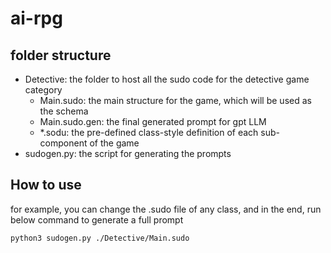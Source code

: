 # ai-rpg

## folder structure

 - Detective: the folder to host all the sudo code for the detective game category
    - Main.sudo:  the main structure for the game, which will be used as the schema
    - Main.sudo.gen: the final generated prompt for gpt LLM
    - *.sodu: the pre-defined class-style definition of each sub-component of the game
 - sudogen.py: the script for generating the prompts


## How to use

for example, you can change the .sudo file of any class, and in the end, run below command to generate a full prompt

```
python3 sudogen.py ./Detective/Main.sudo
```

